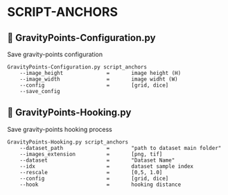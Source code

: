 # SCRIPT-ANCHORS

## :milky_way: GravityPoints-Configuration.py

Save gravity-points configuration

    GravityPoints-Configuration.py script_anchors
        --image_height              =       image height (H)
        --image_width               =       image widht (W)
        --config                    =       [grid, dice]
        --save_config

## :milky_way: GravityPoints-Hooking.py

Save gravity-points hooking process

    GravityPoints-Hooking.py script_anchors
        --dataset_path              =       "path to dataset main folder"
        --images_extension          =       [png, tif]
        --dataset                   =       "Dataset Name"
        --idx                       =       dataset sample index
        --rescale                   =       [0,5, 1.0]
        --config                    =       [grid, dice]
        --hook                      =       hooking distance
